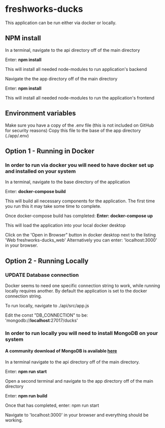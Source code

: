 # freshworks-ducks

This application can be run either via docker or locally.

## NPM install

In a terminal, navigate to the api directory off of the main directory

Enter: **npm install**

This will install all needed node-modules to run application's backend

Navigate the the app directory off of the main directory

Enter: **npm install**

This will install all needed node-modules to run the application's frontend

## Environment variables

Make sure you have a copy of the .env file (this is not included on GitHub for security reasons)
Copy this file to the base of the app directory (./app/.env)
## Option 1 - Running in Docker

### In order to run via docker you will need to have docker set up and installed on your system

In a terminal, navigate to the base directory of the application

Enter: **docker-compose build**

This will build all necessary components for the application.  The first time you run this it may take some time to complete.

Once docker-compose build has completed: **Enter: docker-compose up**

This will load the application into your local docker desktop

Click on the 'Open in Browser" button in docker desktop next to the listing 'Web freshworks-ducks_web'
Alternatively you can enter: 'localhost:3000' in your browser.

## Option 2 - Running Locally

### UPDATE Database connection

Docker seems to need one specific connection string to work, while running locally requires another.  By default the application is set to the docker connection string.  

To run locally, navigate to ./api/src/app.js

Edit the const "DB_CONNECTION" to be: 'mongodb://**localhost**:27017/ducks'

### In order to run locally you will need to install MongoDB on your system
#### A community download of MongoDB is available [here](https://www.mongodb.com/try/download/community)

In a terminal navigate to the api directory off of the main directory.

Enter: **npm run start**

Open a second terminal and navigate to the app directory off of the main directory

Enter: **npm run build**

Once that has completed, enter: npm run start

Navigate to 'localhost:3000' in your browser and everything should be working.
